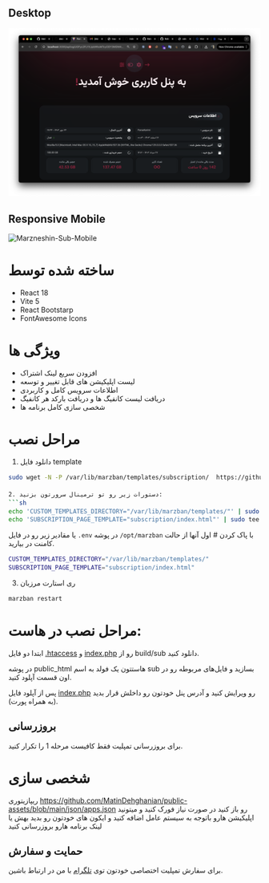 
## Desktop
<img src="https://raw.githubusercontent.com/MatinDehghanian/sub-vite/assets/images/desktop.png" title="Marzneshin-Sub-Desktop"/>

## Responsive Mobile
<img src="https://raw.githubusercontent.com/MatinDehghanian/sub-vite/assets/images/web-Mobile.JPEG" title="Marzneshin-Sub-Mobile"/>

# ساخته شده توسط
- React 18
- Vite 5
- React Bootstarp
- FontAwesome Icons

# ویژگی ها
- افزودن سریع لینک اشتراک
- لیست اپلیکیشن های قابل تغییر و توسعه
- اطلاعات سرویس کامل و کاربردی
- دریافت لیست کانفیگ ها و دریافت بارکد هر کانفیگ
- شخصی سازی کامل برنامه ها

# مراحل نصب
1. دانلود فایل template
```sh
sudo wget -N -P /var/lib/marzban/templates/subscription/  https://github.com/MatinDehghanian/sub-vite/releases/download/v.1.0/marzban-index.html

2. دستورات زیر رو تو ترمینال سرورتون بزنید:
```sh
echo 'CUSTOM_TEMPLATES_DIRECTORY="/var/lib/marzban/templates/"' | sudo tee -a /opt/marzban/.env
echo 'SUBSCRIPTION_PAGE_TEMPLATE="subscription/index.html"' | sudo tee -a /opt/marzban/.env
```
یا مقادیر زیر رو در فایل `.env` در پوشه `/opt/marzban` با پاک کردن # اول آنها از حالت کامنت در بیارید.
```sh
CUSTOM_TEMPLATES_DIRECTORY="/var/lib/marzban/templates/"
SUBSCRIPTION_PAGE_TEMPLATE="subscription/index.html"
```

3. ری استارت مرزبان
```sh
marzban restart
```


# مراحل نصب در هاست:

ابتدا دو فایل [.htaccess](https://github.com/MatinDehghanian/sub-vite/blob/assets/build/host/sub/.htaccess) و [index.php](https://github.com/MatinDehghanian/sub-vite/blob/assets/build/host/sub/index.php) رو از build/sub دانلود کنید.

در پوشه public_html هاستتون یک فولد به اسم sub بسازید و فایل‌های مربوطه رو در اون قسمت آپلود کنید.

پس از آپلود فایل [index.php](https://github.com/MatinDehghanian/sub-vite/blob/main/build/sub/index.php) رو ویرایش کنید و آدرس پنل خودتون رو داخلش قرار بدید (به همراه پورت).


## بروزرسانی
برای بروزرسانی تمپلیت فقط کافیست مرحله 1 را تکرار کنید.

# شخصی سازی
ریپازیتوری 
https://github.com/MatinDehghanian/public-assets/blob/main/json/apps.json
رو باز کنید
در صورت نیاز فورک کنید و میتونید اپلیکیشن هارو باتوجه به سیستم عامل اضافه کنید و ایکون های خودتون رو بدید بهش یا لینک برنامه هارو بروزرسانی کنید

## حمایت و سفارش
برای سفارش تمپلیت اختصاصی خودتون توی <a href="https://t.me/Mqtin">تلگرام</a> با من در ارتباط باشین.
